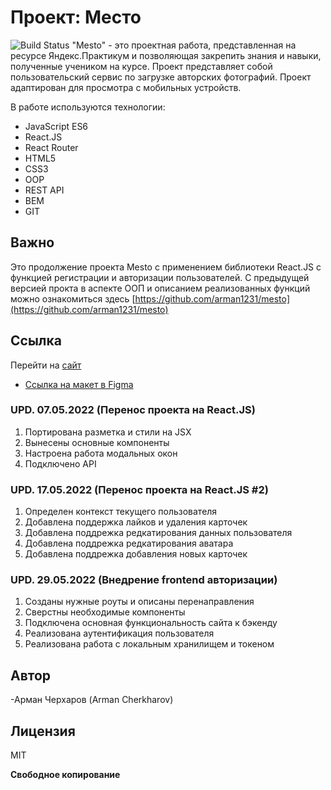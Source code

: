 # Проект: Место

![Build Status](https://travis-ci.org/joemccann/dillinger.svg?branch=master)
"Mesto" - это проектная работа, представленная на ресурсе Яндекс.Практикум и позволяющая закрепить знания и навыки, полученные учеником на курсе.
Проект представляет собой пользовательский сервис по загрузке авторских фотографий.
Проект адаптирован для просмотра с мобильных устройств.

В работе используются технологии:
- JavaScript ES6
- React.JS
- React Router
- HTML5
- CSS3
- OOP
- REST API
- BEM
- GIT

## Важно
Это продолжение проекта Mesto с применением библиотеки React.JS с функцией регистрации и авторизации пользователей.
С предыдущей версией прокта в аспекте ООП и описанием реализованных функций можно ознакомиться здесь [https://github.com/arman1231/mesto](https://github.com/arman1231/mesto)

## Ссылка
Перейти на [сайт](https://arman1231.github.io/mesto-react-auth/)
* [Ссылка на макет в Figma](https://www.figma.com/file/2cn9N9jSkmxD84oJik7xL7/JavaScript.-Sprint-4?node-id=0%3A1)

### UPD. 07.05.2022 (Перенос проекта на React.JS)
  1) Портирована разметка и стили на JSX
  2) Вынесены основные компоненты
  3) Настроена работа модальных окон
  4) Подключено API

### UPD. 17.05.2022 (Перенос проекта на React.JS #2)
  1) Определен контекст текущего пользователя
  2) Добавлена поддержка лайков и удаления карточек
  3) Добавлена поддрежка редкатирования данных пользователя 
  4) Добавлена поддрежка редкатирования аватара
  5) Добавлена поддрежка добавления новых карточек

### UPD. 29.05.2022 (Внедрение frontend авторизации)
  1) Созданы нужные роуты и описаны перенаправления
  2) Сверстны необходимые компоненты
  3) Подключена основная функциональность сайта к бэкенду
  4) Реализована аутентификация пользователя
  5) Реализована работа с локальным хранилищем и токеном

## Автор
-Арман Черхаров (Arman Cherkharov)

## Лицензия

MIT

**Свободное копирование**

